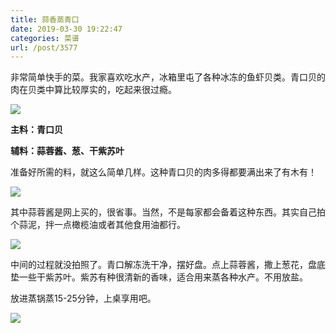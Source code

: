 ```yaml
---
title: 蒜香蒸青口
date: 2019-03-30 19:22:47
categories: 菜谱
url: /post/3577
---
```


非常简单快手的菜。我家喜欢吃水产，冰箱里屯了各种冰冻的鱼虾贝类。青口贝的肉在贝类中算比较厚实的，吃起来很过瘾。

![](https://storageapi.fleek.co/0a3a8890-e65e-47ce-93d7-0442b9209d38-bucket/blog/posts/2019-03/2019-03-30%2018.41.14.jpg)

**主料：青口贝**

**辅料：蒜蓉酱、葱、干紫苏叶**

准备好所需的料，就这么简单几样。这种青口贝的肉多得都要满出来了有木有！

![](https://storageapi.fleek.co/0a3a8890-e65e-47ce-93d7-0442b9209d38-bucket/blog/posts/2019-03/2019-03-30%2015.37.33.jpg)


其中蒜蓉酱是网上买的，很省事。当然，不是每家都会备着这种东西。其实自己拍个蒜泥，拌一点橄榄油或者其他食用油都行。

![](https://storageapi.fleek.co/0a3a8890-e65e-47ce-93d7-0442b9209d38-bucket/blog/posts/2019-03/2019-03-30%2015.07.00.jpg)

中间的过程就没拍照了。青口解冻洗干净，摆好盘。点上蒜蓉酱，撒上葱花，盘底垫一些干紫苏叶。紫苏有种很清新的香味，适合用来蒸各种水产。不用放盐。

放进蒸锅蒸15-25分钟，上桌享用吧。

![](https://storageapi.fleek.co/0a3a8890-e65e-47ce-93d7-0442b9209d38-bucket/blog/posts/2019-03/2019-03-30%2018.41.14.jpg)
